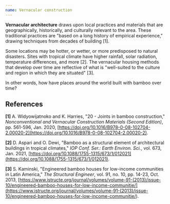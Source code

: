 ```yaml
---
name: Vernacular construction
---
```


**Vernacular architecture** draws upon local practices and materials that are geographically, historically, and culturally relevant to the area. These traditional practices are "based on a long history of empirical experience," drawing techniques from decades of building [1].

Some locations may be hotter, or wetter, or more predisposed to natural disasters. Sites with tropical climate have higher rainfall, solar radiation, temperature differences, and more [2]. The vernacular housing methods that develop over time are reflective of what is "well-suited to the culture and region in which they are situated" [3].

In other words, how have places around the world built with bamboo over time?

## References

**[1]** A. Widyowijatnoko and K. Harries, "20 - Joints in bamboo construction," _Nonconventional and Vernacular Construction Materials (Second Edition)_, pp. 561-596, Jan. 2020, [https://doi.org/10.1016/B978-0-08-102704-2.00020-2](https://doi.org/10.1016/B978-0-08-102704-2.00020-2).

**[2]** D. Aspari and O. Dewi, "Bamboo as a structural element of architectural buildings in tropical climates," _IOP Conf. Ser.: Earth Environ. Sci._, vol. 673, Jan. 2021, [https://doi.org/10.1088/1755-1315/673/1/012021](https://doi.org/10.1088/1755-1315/673/1/012021).

**[3]** S. Kaminski, "Engineered bamboo houses for low-income communities in Latin America," _The Structural Engineer_, vol. 91, no. 10, pp. 14-23, Oct. 2013, [https://www.istructe.org/journal/volumes/volume-91-(2013)/issue-10/engineered-bamboo-houses-for-low-income-communitie/](<https://www.istructe.org/journal/volumes/volume-91-(2013)/issue-10/engineered-bamboo-houses-for-low-income-communitie/>).
